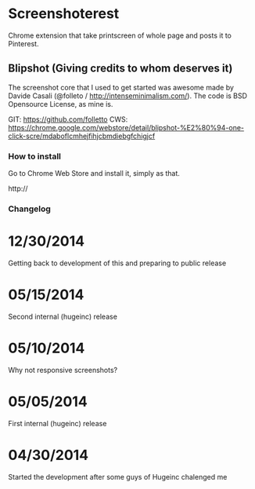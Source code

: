 # Screenshoterest

Chrome extension that take printscreen of whole page and posts it to Pinterest.

## Blipshot (Giving credits to whom deserves it)

The screenshot core that I used to get started was awesome made by Davide Casali (@folleto / http://intenseminimalism.com/). The code is BSD Opensource License, as mine is.

GIT: https://github.com/folletto
CWS: https://chrome.google.com/webstore/detail/blipshot-%E2%80%94-one-click-scre/mdaboflcmhejfihjcbmdiebgfchigjcf

### How to install

Go to Chrome Web Store and install it, simply as that.

http://

### Changelog

# 12/30/2014
Getting back to development of this and preparing to public release

# 05/15/2014
Second internal (hugeinc) release

# 05/10/2014
Why not responsive screenshots?

# 05/05/2014
First internal (hugeinc) release

# 04/30/2014
Started the development after some guys of Hugeinc chalenged me
